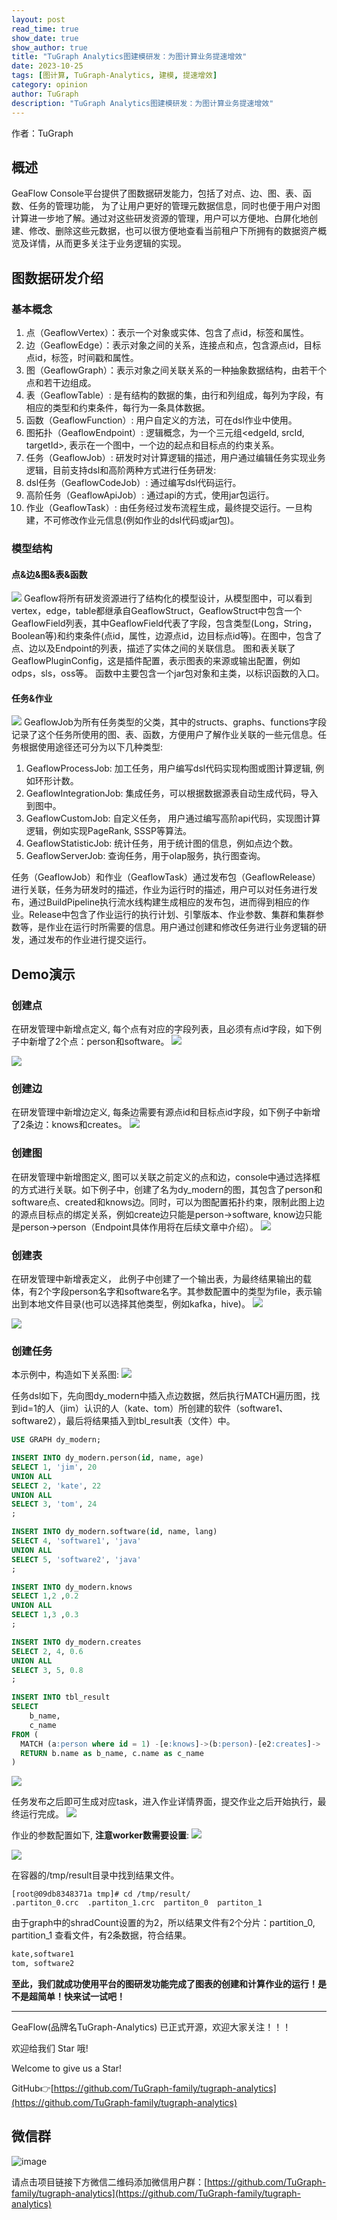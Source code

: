 ```yaml
---
layout: post
read_time: true
show_date: true
show_author: true
title: "TuGraph Analytics图建模研发：为图计算业务提速增效"
date: 2023-10-25
tags: [图计算, TuGraph-Analytics, 建模, 提速增效]
category: opinion
author: TuGraph
description: "TuGraph Analytics图建模研发：为图计算业务提速增效"
---
```

作者：TuGraph

## 概述
GeaFlow Console平台提供了图数据研发能力，包括了对点、边、图、表、函数、任务的管理功能， 为了让用户更好的管理元数据信息，同时也便于用户对图计算进一步地了解。通过对这些研发资源的管理，用户可以方便地、白屏化地创建、修改、删除这些元数据，也可以很方便地查看当前租户下所拥有的数据资产概览及详情，从而更多关注于业务逻辑的实现。
## 图数据研发介绍
### 基本概念

1. 点（GeaflowVertex）：表示一个对象或实体、包含了点id，标签和属性。
2. 边（GeaflowEdge）：表示对象之间的关系，连接点和点，包含源点id，目标点id，标签，时间戳和属性。
3. 图（GeaflowGraph）：表示对象之间关联关系的一种抽象数据结构，由若干个点和若干边组成。
4. 表（GeaflowTable）:  是有结构的数据的集，由行和列组成，每列为字段，有相应的类型和约束条件，每行为一条具体数据。
5. 函数（GeaflowFunction）: 用户自定义的方法，可在dsl作业中使用。
6. 图拓扑（GeaflowEndpoint）: 逻辑概念，为一个三元组<edgeId, srcId, targetId>, 表示在一个图中，一个边的起点和目标点的约束关系。
7. 任务（GeaflowJob）: 研发时对计算逻辑的描述，用户通过编辑任务实现业务逻辑，目前支持dsl和高阶两种方式进行任务研发:
  1. dsl任务（GeaflowCodeJob）: 通过编写dsl代码运行。
  2. 高阶任务（GeaflowApiJob）: 通过api的方式，使用jar包运行。
8. 作业（GeaflowTask）: 由任务经过发布流程生成，最终提交运行。一旦构建，不可修改作业元信息(例如作业的dsl代码或jar包)。
### 模型结构

#### 点&边&图&表&函数
![](../../../../assets/images/posts/20231025/tu0.svg)
Geaflow将所有研发资源进行了结构化的模型设计，从模型图中，可以看到vertex，edge，table都继承自GeaflowStruct，GeaflowStruct中包含一个GeaflowField列表，其中GeaflowField代表了字段，包含类型(Long，String，Boolean等)和约束条件(点id，属性，边源点id，边目标点id等)。在图中，包含了点、边以及Endpoint的列表，描述了实体之间的关联信息。
图和表关联了GeaflowPluginConfig，这是插件配置，表示图表的来源或输出配置，例如odps，sls，oss等。
函数中主要包含一个jar包对象和主类，以标识函数的入口。

#### 任务&作业

![](../../../../assets/images/posts/20231025/tu1.svg)
GeaflowJob为所有任务类型的父类，其中的structs、graphs、functions字段记录了这个任务所使用的图、表、函数，方便用户了解作业关联的一些元信息。任务根据使用途径还可分为以下几种类型:

1. GeaflowProcessJob: 加工任务，用户编写dsl代码实现构图或图计算逻辑, 例如环形计数。
2. GeaflowIntegrationJob: 集成任务，可以根据数据源表自动生成代码，导入到图中。
3. GeaflowCustomJob: 自定义任务， 用户通过编写高阶api代码，实现图计算逻辑，例如实现PageRank, SSSP等算法。
4. GeaflowStatisticJob: 统计任务，用于统计图的信息，例如点边个数。
5. GeaflowServerJob: 查询任务，用于olap服务，执行图查询。

任务（GeaflowJob）和作业（GeaflowTask）通过发布包（GeaflowRelease）进行关联，任务为研发时的描述，作业为运行时的描述，用户可以对任务进行发布，通过BuildPipeline执行流水线构建生成相应的发布包，进而得到相应的作业。Release中包含了作业运行的执行计划、引擎版本、作业参数、集群和集群参数等，是作业在运行时所需要的信息。用户通过创建和修改任务进行业务逻辑的研发，通过发布的作业进行提交运行。

## Demo演示

### 创建点
在研发管理中新增点定义, 每个点有对应的字段列表，且必须有点id字段，如下例子中新增了2个点：person和software。
![](../../../../assets/images/posts/20231025/tu2.png)


![](../../../../assets/images/posts/20231025/tu3.png)

### 创建边
在研发管理中新增边定义, 每条边需要有源点id和目标点id字段，如下例子中新增了2条边：knows和creates。
![](../../../../assets/images/posts/20231025/tu4.png)

### 创建图
在研发管理中新增图定义, 图可以关联之前定义的点和边，console中通过选择框的方式进行关联。如下例子中，创建了名为dy_modern的图，其包含了person和software点、created和knows边。同时，可以为图配置拓扑约束，限制此图上边的源点目标点的绑定关系，例如create边只能是person->software, know边只能是person->person（Endpoint具体作用将在后续文章中介绍）。
![](../../../../assets/images/posts/20231025/tu6.png)

### 创建表
在研发管理中新增表定义， 此例子中创建了一个输出表，为最终结果输出的载体，有2个字段person名字和software名字。其参数配置中的类型为file，表示输出到本地文件目录(也可以选择其他类型，例如kafka，hive)。
![](../../../../assets/images/posts/20231025/tu7.png)


![](../../../../assets/images/posts/20231025/tu8.png)

### 创建任务
本示例中，构造如下关系图:
![](../../../../assets/images/posts/20231025/tu9.jpg)

任务dsl如下，先向图dy_modern中插入点边数据，然后执行MATCH遍历图，找到id=1的人（jim）认识的人（kate、tom）所创建的软件（software1、software2），最后将结果插入到tbl_result表（文件）中。
```sql
USE GRAPH dy_modern;

INSERT INTO dy_modern.person(id, name, age)
SELECT 1, 'jim', 20
UNION ALL
SELECT 2, 'kate', 22
UNION ALL
SELECT 3, 'tom', 24
;

INSERT INTO dy_modern.software(id, name, lang)
SELECT 4, 'software1', 'java'
UNION ALL
SELECT 5, 'software2', 'java'
;

INSERT INTO dy_modern.knows
SELECT 1,2 ,0.2
UNION ALL
SELECT 1,3 ,0.3
;

INSERT INTO dy_modern.creates
SELECT 2, 4, 0.6
UNION ALL
SELECT 3, 5, 0.8
;

INSERT INTO tbl_result
SELECT
	b_name,
    c_name
FROM (
  MATCH (a:person where id = 1) -[e:knows]->(b:person)-[e2:creates]-> (c:software)
  RETURN b.name as b_name, c.name as c_name
)
```
![](../../../../assets/images/posts/20231025/tu10.png)

任务发布之后即可生成对应task，进入作业详情界面，提交作业之后开始执行，最终运行完成。
![](../../../../assets/images/posts/20231025/tu11.png)

作业的参数配置如下, **注意worker数需要设置**:
![](../../../../assets/images/posts/20231025/tu12.png)


![](../../../../assets/images/posts/20231025/tu13.png)

在容器的/tmp/result目录中找到结果文件。
```console
[root@09db8348371a tmp]# cd /tmp/result/
.partiton_0.crc  .partiton_1.crc  partiton_0  partiton_1
```
由于graph中的shradCount设置的为2，所以结果文件有2个分片：partition_0, partition_1
查看文件，有2条数据，符合结果。

```txt
kate,software1
tom, software2
```


**至此，我们就成功使用平台的图研发功能完成了图表的创建和计算作业的运行！是不是超简单！快来试一试吧！**

------------------------

GeaFlow(品牌名TuGraph-Analytics) 已正式开源，欢迎大家关注！！！

欢迎给我们 Star 哦!

Welcome to give us a Star!

GitHub👉[https://github.com/TuGraph-family/tugraph-analytics](https://github.com/TuGraph-family/tugraph-analytics)

## 微信群
![image](../../../../assets/images/wechat.png)

请点击项目链接下方微信二维码添加微信用户群：[https://github.com/TuGraph-family/tugraph-analytics](https://github.com/TuGraph-family/tugraph-analytics)
